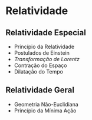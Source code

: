 # Relatividade

## Relatividade Especial

- Princípio da Relatividade
- Postulados de Einstein
- *Transformação de Lorentz*
- Contração do Espaço 
- Dilatação do Tempo

## Relatividade Geral

- Geometria Não-Euclidiana
- Princípio da Mínima Ação
